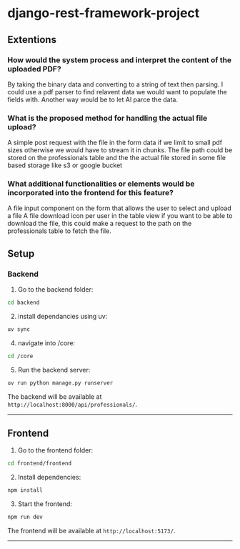 # django-rest-framework-project

## Extentions

### How would the system process and interpret the content of the uploaded PDF?

By taking the binary data and converting to a string of text then parsing.
I could use a pdf parser to find relavent data we would want to populate the fields with.
Another way would be to let AI parce the data.

### What is the proposed method for handling the actual file upload?

A simple post request with the file in the form data if we limit to small pdf sizes otherwise we would have to stream it in chunks.
The file path could be stored on the professionals table and the the actual file stored in some file based storage like s3 or google bucket

### What additional functionalities or elements would be incorporated into the frontend for this feature?

A file input component on the form that allows the user to select and upload a file
A file download icon per user in the table view if you want to be able to download the file, this could make a request to the path on the professionals table to fetch the file.

## Setup

### Backend

1. Go to the backend folder:

```bash
cd backend
```

2. install dependancies using uv:

```bash
uv sync
```

4. navigate into /core:

```bash
cd /core
```

5. Run the backend server:

```bash
uv run python manage.py runserver
```

The backend will be available at `http://localhost:8000/api/professionals/`.

---

## Frontend

1. Go to the frontend folder:

```bash
cd frontend/frontend
```

2. Install dependencies:

```bash
npm install
```

3. Start the frontend:

```bash
npm run dev
```

The frontend will be available at `http://localhost:5173/`.

---
